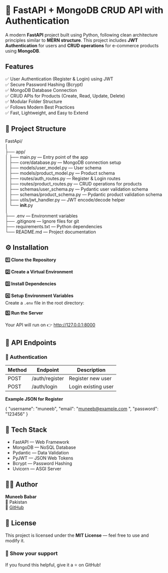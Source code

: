 # 🐍 FastAPI + MongoDB CRUD API with Authentication
A modern **FastAPI** project built using Python, following clean architecture principles similar to **MERN structure**. This project includes **JWT Authentication** for users and **CRUD operations** for e-commerce products using **MongoDB**.

##  Features
✅ User Authentication (Register & Login) using JWT  
✅ Secure Password Hashing (Bcrypt)  
✅ MongoDB Database Connection  
✅ CRUD APIs for Products (Create, Read, Update, Delete)  
✅ Modular Folder Structure  
✅ Follows Modern Best Practices  
✅ Fast, Lightweight, and Easy to Extend  

## 🧩 Project Structure
FastApi/  
│  
├── app/  
│   ├── main.py — Entry point of the app  
│   ├── core/database.py — MongoDB connection setup  
│   ├── models/user_model.py — User schema  
│   ├── models/product_model.py — Product schema  
│   ├── routes/auth_routes.py — Register & Login routes  
│   ├── routes/product_routes.py — CRUD operations for products  
│   ├── schemas/user_schema.py — Pydantic user validation schema  
│   ├── schemas/product_schema.py — Pydantic product validation schema  
│   ├── utils/jwt_handler.py — JWT encode/decode helper  
│   └── __init__.py  
│  
├── .env — Environment variables  
├── .gitignore — Ignore files for git  
├── requirements.txt — Python dependencies  
└── README.md — Project documentation  

## ⚙️ Installation
**1️⃣ Clone the Repository**

**2️⃣ Create a Virtual Environment**

**3️⃣ Install Dependencies**

**4️⃣ Setup Environment Variables**  
Create a `.env` file in the root directory:

**5️⃣ Run the Server**

Your API will run on 👉 http://127.0.0.1:8000  

## 🧠 API Endpoints
### 🔐 Authentication
| Method | Endpoint | Description |
|--------|-----------|-------------|
| POST | /auth/register | Register new user |
| POST | /auth/login | Login existing user |

**Example JSON for Register**


{
"username": "muneeb",
"email": "muneeb@example.com
",
"password": "123456"
}



## 🧰 Tech Stack
- FastAPI — Web Framework  
- MongoDB — NoSQL Database  
- Pydantic — Data Validation  
- PyJWT — JSON Web Tokens  
- Bcrypt — Password Hashing  
- Uvicorn — ASGI Server  

## 🧑‍💻 Author
**Muneeb Babar**  
📍 Pakistan  
💼 [GitHub](https://github.com/Muneeb-Babar)

## 📝 License
This project is licensed under the **MIT License** — feel free to use and modify it.

### 🌟 Show your support
If you found this helpful, give it a ⭐ on GitHub!



